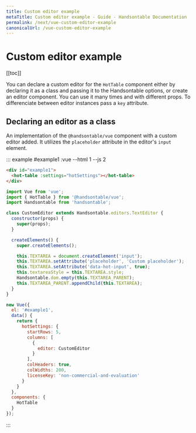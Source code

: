 ```yaml
---
title: Custom editor example
metaTitle: Custom editor example - Guide - Handsontable Documentation
permalink: /next/vue-custom-editor-example
canonicalUrl: /vue-custom-editor-example
---
```


# Custom editor example

[[toc]]

You can declare a custom editor for the `HotTable` component either by declaring it as a class and passing it to the Handsontable options, or create an editor component. You can use it many times and with different props. To differenciate between editor instances pass a `key` attribute.

## Declaring an editor as a class

An implementation of the `@handsontable/vue` component with a custom editor added. It utilizes the `placeholder` attribute in the editor's `input` element.

::: example #example1 :vue --html 1 --js 2
```html
<div id="example1">
  <hot-table :settings="hotSettings"></hot-table>
</div>
```
```js
import Vue from 'vue';
import { HotTable } from '@handsontable/vue';
import Handsontable from 'handsontable';

class CustomEditor extends Handsontable.editors.TextEditor {
  constructor(props) {
    super(props);
  }

  createElements() {
    super.createElements();

    this.TEXTAREA = document.createElement('input');
    this.TEXTAREA.setAttribute('placeholder', 'Custom placeholder');
    this.TEXTAREA.setAttribute('data-hot-input', true);
    this.textareaStyle = this.TEXTAREA.style;
    Handsontable.dom.empty(this.TEXTAREA_PARENT);
    this.TEXTAREA_PARENT.appendChild(this.TEXTAREA);
  }
}

new Vue({
  el: '#example1',
  data() {
    return {
      hotSettings: {
        startRows: 5,
        columns: [
          {
            editor: CustomEditor
          }
        ],
        colHeaders: true,
        colWidths: 200,
        licenseKey: 'non-commercial-and-evaluation'
      }
    }
  },
  components: {
    HotTable
  }
});
```
:::
